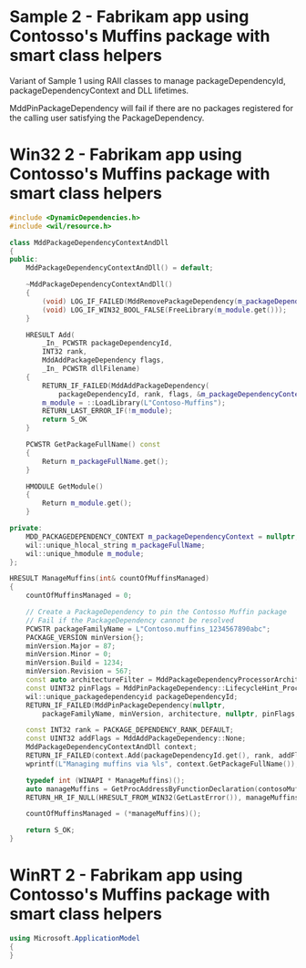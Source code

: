 # Sample 2 - Fabrikam app using Contosso's Muffins package with smart class helpers

Variant of Sample 1 using RAII classes to manage packageDependencyId, packageDependencyContext and DLL lifetimes.

MddPinPackageDependency will fail if there are no packages registered for the calling user satisfying the PackageDependency.

# Win32 2 - Fabrikam app using Contosso's Muffins package with smart class helpers

```c++
#include <DynamicDependencies.h>
#include <wil/resource.h>

class MddPackageDependencyContextAndDll
{
public:
    MddPackageDependencyContextAndDll() = default;

    ~MddPackageDependencyContextAndDll()
    {
        (void) LOG_IF_FAILED(MddRemovePackageDependency(m_packageDependencyContext));
        (void) LOG_IF_WIN32_BOOL_FALSE(FreeLibrary(m_module.get()));
    }

    HRESULT Add(
        _In_ PCWSTR packageDependencyId,
        INT32 rank,
        MddAddPackageDependency flags,
        _In_ PCWSTR dllFilename)
    {
        RETURN_IF_FAILED(MddAddPackageDependency(
            packageDependencyId, rank, flags, &m_packageDependencyContext , &m_packageFullName));
        m_module = ::LoadLibrary(L"Contoso-Muffins");
        RETURN_LAST_ERROR_IF(!m_module);
        return S_OK
    }

    PCWSTR GetPackageFullName() const
    {
        Return m_packageFullName.get();
    }

    HMODULE GetModule()
    {
        Return m_module.get();
    }

private:
    MDD_PACKAGEDEPENDENCY_CONTEXT m_packageDependencyContext = nullptr;
    wil::unique_hlocal_string m_packageFullName;
    wil::unique_hmodule m_module;
};

HRESULT ManageMuffins(int& countOfMuffinsManaged)
{
    countOfMuffinsManaged = 0;

    // Create a PackageDependency to pin the Contosso Muffin package
    // Fail if the PackageDependency cannot be resolved
    PCWSTR packageFamilyName = L"Contoso.muffins_1234567890abc";
    PACKAGE_VERSION minVersion{};
    minVersion.Major = 87;
    minVersion.Minor = 0;
    minVersion.Build = 1234;
    minVersion.Revision = 567;
    const auto architectureFilter = MddPackageDependencyProcessorArchitectures::None;
    const UINT32 pinFlags = MddPinPackageDependency::LifecycleHint_Process;
    wil::unique_packagedependencyid packageDependencyId;
    RETURN_IF_FAILED(MddPinPackageDependency(nullptr,
        packageFamilyName, minVersion, architecture, nullptr, pinFlags, &packageDependencyId));

    const INT32 rank = PACKAGE_DEPENDENCY_RANK_DEFAULT;
    const UINT32 addFlags = MddAddPackageDependency::None;
    MddPackageDependencyContextAndDll context;
    RETURN_IF_FAILED(context.Add(packageDependencyId.get(), rank, addFlags, L"Contoso-Muffins"));
    wprintf(L"Managing muffins via %ls", context.GetPackageFullName());

    typedef int (WINAPI * ManageMuffins)();
    auto manageMuffins = GetProcAddressByFunctionDeclaration(contosoMuffinsDll, ManageMuffins);
    RETURN_HR_IF_NULL(HRESULT_FROM_WIN32(GetLastError()), manageMuffins);

    countOfMuffinsManaged = (*manageMuffins)();

    return S_OK;
}
```

# WinRT 2 - Fabrikam app using Contosso's Muffins package with smart class helpers

```c#
using Microsoft.ApplicationModel
{
}
```
